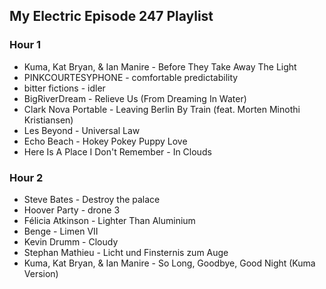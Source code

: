 ## My Electric Episode 247 Playlist

### Hour 1
* Kuma, Kat Bryan, & Ian Manire - Before They Take Away The Light
* PINKCOURTESYPHONE - comfortable predictability
* bitter fictions - idler
* BigRiverDream - Relieve Us (From Dreaming In Water)
* Clark Nova Portable - Leaving Berlin By Train (feat. Morten Minothi Kristiansen)
* Les Beyond - Universal Law
* Echo Beach - Hokey Pokey Puppy Love
* Here Is A Place I Don't Remember - In Clouds

### Hour 2

* Steve Bates - Destroy the palace
* Hoover Party - drone 3
* Félicia Atkinson - Lighter Than Aluminium
* Benge - Limen VII
* Kevin Drumm - Cloudy
* Stephan Mathieu - Licht und Finsternis zum Auge
* Kuma, Kat Bryan, & Ian Manire - So Long, Goodbye, Good Night (Kuma Version)
